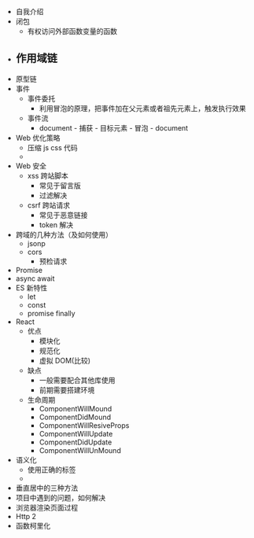 - 自我介绍
- 闭包
    - 有权访问外部函数变量的函数 
- 作用域链
    - 
- 原型链
- 事件
    - 事件委托
        - 利用冒泡的原理，把事件加在父元素或者祖先元素上，触发执行效果
    - 事件流
        - document - 捕获 - 目标元素 - 冒泡 - document
- Web 优化策略
    - 压缩 js css 代码
    - 
- Web 安全
    - xss 跨站脚本
        - 常见于留言版
        - 过滤解决
    - csrf 跨站请求
        - 常见于恶意链接
        - token 解决
- 跨域的几种方法（及如何使用）
    - jsonp
    - cors
        - 预检请求
- Promise
- async await
- ES 新特性
    - let
    - const
    - promise finally
- React
    - 优点
        - 模块化
        - 规范化
        - 虚拟 DOM(比较)
    - 缺点
        - 一般需要配合其他库使用
        - 前期需要搭建环境
    - 生命周期
        - ComponentWillMound
        - ComponentDidMound
        - ComponentWillResiveProps
        - ComponentWillUpdate
        - ComponentDidUpdate
        - ComponentWillUnMound
- 语义化
    - 使用正确的标签
    - 
- 垂直居中的三种方法
- 项目中遇到的问题，如何解决
- 浏览器渲染页面过程
- Http 2
- 函数柯里化
